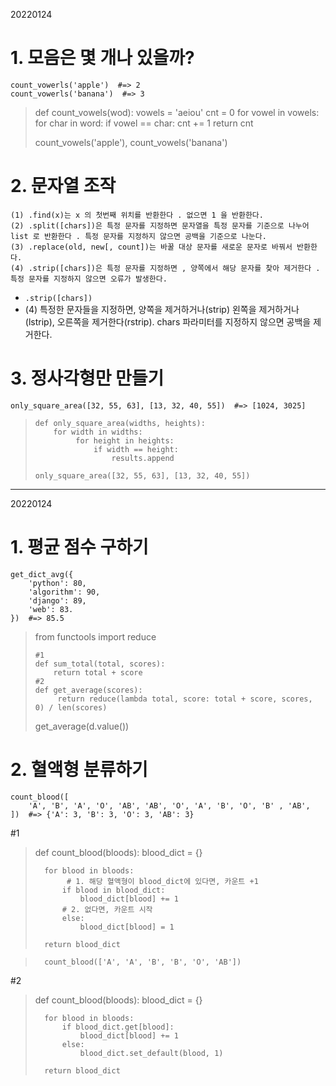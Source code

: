 20220124

# 1. 모음은 몇 개나 있을까?
    count_vowerls('apple')  #=> 2
    count_vowerls('banana')  #=> 3

> def count_vowels(wod):
>     vowels = 'aeiou'
>     cnt = 0
>     for vowel in vowels:
>         for char in word:
>             if vowel == char:
>                 cnt += 1
>        return cnt
>   
> count_vowels('apple'), count_vowels('banana')

# 2. 문자열 조작
    (1) .find(x)는 x 의 첫번째 위치를 반환한다 . 없으면 1 을 반환한다.
    (2) .split([chars])은 특정 문자를 지정하면 문자열을 특정 문자를 기준으로 나누어 list 로 반환한다 . 특정 문자를 지정하지 않으면 공백을 기준으로 나눈다.
    (3) .replace(old, new[, count])는 바꿀 대상 문자를 새로운 문자로 바꿔서 반환한다.
    (4) .strip([chars])은 특정 문자를 지정하면 , 양쪽에서 해당 문자를 찾아 제거한다 . 특정 문자를 지정하지 않으면 오류가 발생한다.

* `.strip([chars])`
* (4) 특정한 문자들을 지정하면, 양쪽을 제거하거나(strip) 왼쪽을 제거하거나(lstrip), 오른쪽을 제거한다(rstrip). chars 파라미터를 지정하지 않으면 공백을 제거한다.

# 3. 정사각형만 만들기
    only_square_area([32, 55, 63], [13, 32, 40, 55])  #=> [1024, 3025]

>     def only_square_area(widths, heights):
>         for width in widths:
>              for height in heights:
>                  if width == height:
>                      results.append
>
>     only_square_area([32, 55, 63], [13, 32, 40, 55])


* * *
20220124

# 1. 평균 점수 구하기
    get_dict_avg({
        'python': 80,
        'algorithm': 90,
        'django': 89,
        'web': 83.
    })  #=> 85.5

>   from functools import reduce
> 
>     #1
>     def sum_total(total, scores):
>         return total + score
>     #2
>     def get_average(scores):
>          return reduce(lambda total, score: total + score, scores, 0) / len(scores)
> 
>   get_average(d.value())


# 2. 혈액형 분류하기
    count_blood([
        'A', 'B', 'A', 'O', 'AB', 'AB', 'O', 'A', 'B', 'O', 'B' , 'AB',
    ])  #=> {'A': 3, 'B': 3, 'O': 3, 'AB': 3}


#1
>   def count_blood(bloods):
>       blood_dict = {}
> 
>       for blood in bloods:
>            # 1. 해당 혈액형이 blood_dict에 있다면, 카운트 +1
>           if blood in blood_dict:
>               blood_dict[blood] += 1
>           # 2. 없다면, 카운트 시작
>           else:
>               blood_dict[blood] = 1
>
>       return blood_dict

>       count_blood(['A', 'A', 'B', 'B', 'O', 'AB']) 

#2
>   def count_blood(bloods):
>       blood_dict = {}
> 
>       for blood in bloods:
>           if blood_dict.get[blood]:
>               blood_dict[blood] += 1
>           else:
>               blood_dict.set_default(blood, 1)
> 
>       return blood_dict